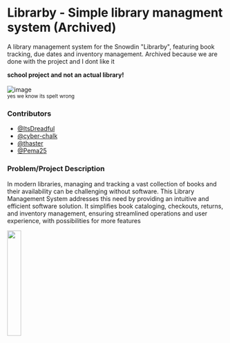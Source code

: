# Librarby - Simple library managment system (Archived)
A library management system for the Snowdin "Librarby", featuring book tracking, due dates and inventory management.
Archived because we are done with the project and I dont like it

<strong> school project and not an actual library! </strong> </br> </br>
![image](https://github.com/user-attachments/assets/72eadc90-399b-4306-8950-8f5c7396f9f5) </br>
<sub>yes we know its spelt wrong</sub>
### Contributors
- [@ItsDreadful](https://github.com/ItsDreadful)
- [@cyber-chalk](https://www.github.com/cyber-chalk)
- [@thaster](https://github.com/thaster)
- [@Pema25](https://github.com/Pema25)

### Problem/Project Description
In modern libraries, managing and tracking a vast collection of books and their availability can be challenging without software. This Library Management System addresses this need by providing an intuitive and efficient software solution. It simplifies book cataloging, checkouts, returns, and inventory management, ensuring streamlined operations and user experience, with possibilities for more features


<img src="https://github.com/user-attachments/assets/caf880b4-0f26-4206-a4e3-f31ac367999d" width="25%"></img>
